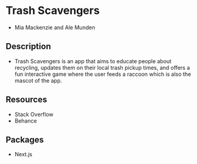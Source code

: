 # Trash Scavengers
- Mia Mackenzie and Ale Munden
## Description
- Trash Scavengers is an app that aims to educate people about recycling, updates them on their local trash pickup times, and offers a fun interactive game where the user feeds a raccoon which is also the mascot of the app.
## Resources
- Stack Overflow
- Behance
## Packages
- Next.js
